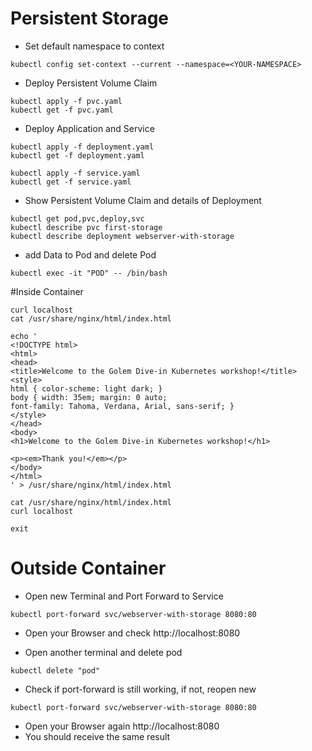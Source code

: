 # Persistent Storage

* Set default namespace to context

```shell
kubectl config set-context --current --namespace=<YOUR-NAMESPACE>
```

* Deploy Persistent Volume Claim

```shell
kubectl apply -f pvc.yaml
kubectl get -f pvc.yaml
```

* Deploy Application and Service

```shell
kubectl apply -f deployment.yaml
kubectl get -f deployment.yaml

kubectl apply -f service.yaml
kubectl get -f service.yaml
```

* Show Persistent Volume Claim and details of Deployment

```shell
kubectl get pod,pvc,deploy,svc
kubectl describe pvc first-storage
kubectl describe deployment webserver-with-storage
```

* add Data to Pod and delete Pod

```shell
kubectl exec -it "POD" -- /bin/bash
```

#Inside Container

```
curl localhost
cat /usr/share/nginx/html/index.html

echo '
<!DOCTYPE html>
<html>
<head>
<title>Welcome to the Golem Dive-in Kubernetes workshop!</title>
<style>
html { color-scheme: light dark; }
body { width: 35em; margin: 0 auto;
font-family: Tahoma, Verdana, Arial, sans-serif; }
</style>
</head>
<body>
<h1>Welcome to the Golem Dive-in Kubernetes workshop!</h1>

<p><em>Thank you!</em></p>
</body>
</html>
' > /usr/share/nginx/html/index.html

cat /usr/share/nginx/html/index.html
curl localhost

exit
```

# Outside Container

* Open new Terminal and Port Forward to Service

```shell
kubectl port-forward svc/webserver-with-storage 8080:80
```

* Open your Browser and check http://localhost:8080

* Open another terminal and delete pod

```shell
kubectl delete "pod"
```

* Check if port-forward is still working, if not, reopen new

```shell
kubectl port-forward svc/webserver-with-storage 8080:80
```

* Open your Browser again http://localhost:8080
* You should receive the same result
